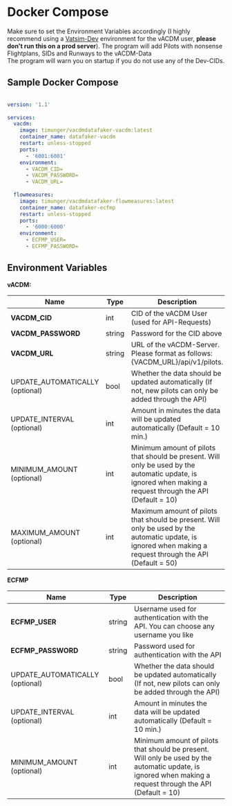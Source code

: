 # Docker Compose

Make sure to set the Environment Variables accordingly 
(I highly recommend using a [Vatsim-Dev](https://vatsim.dev/services/connect/sandbox/) environment for the vACDM user, **please don't run this on a prod server**). The program will add Pilots with nonsense Flightplans, SIDs and Runways to the vACDM-Data\
The program will warn you on startup if you do not use any of the Dev-CIDs. 

## Sample Docker Compose

```yaml

version: '1.1'
  
services:
  vacdm:
    image: timunger/vacdmdatafaker-vacdm:latest
    container_name: datafaker-vacdm
    restart: unless-stopped
    ports: 
      - '6001:6001'
    environment:
      - VACDM_CID=
      - VACDM_PASSWORD=
      - VACDM_URL=
        
  flowmeasures:
    image: timunger/vacdmdatafaker-flowmeasures:latest
    container_name: datafaker-ecfmp
    restart: unless-stopped
    ports: 
      - '6000:6000'
    environment:
      - ECFMP_USER=
      - ECFMP_PASSWORD=
```

## Environment Variables

**vACDM:**

| Name                            | Type   | Description                                                                                                                                                 |
| ---------                       |-----   | -----------                                                                                                                                                 |
| **VACDM_CID**                  | int    | CID of the vACDM User (used for API-Requests)                                                                                                               |
| **VACDM_PASSWORD**            | string | Password for the CID above                                                                                                                                  |
| **VACDM_URL**                  | string | URL of the vACDM-Server. Please format as follows: {VACDM_URL}/api/v1/pilots.                                                                               |
| UPDATE_AUTOMATICALLY (optional) | bool   | Whether the data should be updated automatically (If not, new pilots can only be added through the API)                                                     |
| UPDATE_INTERVAL (optional)      | int    | Amount in minutes the data will be updated automatically (Default = 10 min.)                                                                                |
| MINIMUM_AMOUNT (optional)       | int    | Minimum amount of pilots that should be present. Will only be used by the automatic update, is ignored when making a request through the API (Default = 10) |
| MAXIMUM_AMOUNT (optional)       | int    | Maximum amount of pilots that should be present. Will only be used by the automatic update, is ignored when making a request through the API (Default = 50) |

**ECFMP**

| **Name**                       | **Type**   | **Description**                                                                                                                                            |
| ---------                       |-----        | -----------                                                                                                                                                 |
| **ECFMP_USER**                | string       | Username used for authentication with the API. You can choose any username you like                                                                         |
| **ECFMP_PASSWORD**            | string      | Password used for authentication with the API                                                                                                               |
| UPDATE_AUTOMATICALLY (optional) | bool        | Whether the data should be updated automatically (If not, new pilots can only be added through the API)                                                     |
| UPDATE_INTERVAL (optional)      | int         | Amount in minutes the data will be updated automatically (Default = 10 min.)                                                                                |
| MINIMUM_AMOUNT (optional)       | int         | Minimum amount of pilots that should be present. Will only be used by the automatic update, is ignored when making a request through the API (Default = 10) |